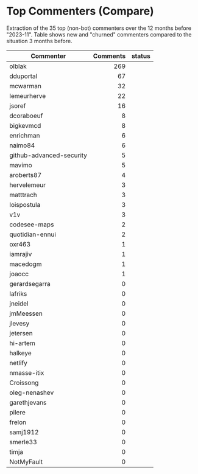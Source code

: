 # Top Commenters (Compare)

Extraction of the 35 top (non-bot) commenters 
over the 12 months before "2023-11".
Table shows new and "churned" commenters compared 
to the situation 3 months before.


| Commenter                | Comments | status |
| ------------------------ | -------: | ------ |
| olblak                   |      269 |        |
| dduportal                |       67 |        |
| mcwarman                 |       32 |        |
| lemeurherve              |       22 |        |
| jsoref                   |       16 |        |
| dcoraboeuf               |        8 |        |
| bigkevmcd                |        8 |        |
| enrichman                |        6 |        |
| naimo84                  |        6 |        |
| github-advanced-security |        5 |        |
| mavimo                   |        5 |        |
| aroberts87               |        4 |        |
| hervelemeur              |        3 |        |
| matttrach                |        3 |        |
| loispostula              |        3 |        |
| v1v                      |        3 |        |
| codesee-maps             |        2 |        |
| quotidian-ennui          |        2 |        |
| oxr463                   |        1 |        |
| iamrajiv                 |        1 |        |
| macedogm                 |        1 |        |
| joaocc                   |        1 |        |
| gerardsegarra            |        0 |        |
| lafriks                  |        0 |        |
| jneidel                  |        0 |        |
| jmMeessen                |        0 |        |
| jlevesy                  |        0 |        |
| jetersen                 |        0 |        |
| hi-artem                 |        0 |        |
| halkeye                  |        0 |        |
| netlify                  |        0 |        |
| nmasse-itix              |        0 |        |
| Croissong                |        0 |        |
| oleg-nenashev            |        0 |        |
| garethjevans             |        0 |        |
| pilere                   |        0 |        |
| frelon                   |        0 |        |
| samj1912                 |        0 |        |
| smerle33                 |        0 |        |
| timja                    |        0 |        |
| NotMyFault               |        0 |        |

